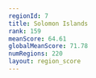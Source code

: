 ```yaml
---
regionId: 7
title: Solomon Islands
rank: 159
meanScore: 64.61
globalMeanScore: 71.78
numRegions: 220
layout: region_score
---
```

